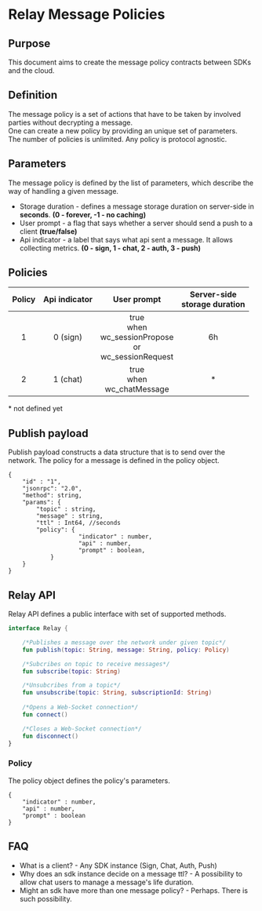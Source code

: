 
# Relay Message Policies

## Purpose

This document aims to create the message policy contracts between SDKs and the cloud. 

## Definition

The message policy is a set of actions that have to be taken by involved parties without decrypting a message.<br>
One can create a new policy by providing an unique set of parameters.<br>
The number of policies is unlimited. Any policy is protocol agnostic.

## Parameters

The message policy is defined by the list of parameters, which describe the way of handling a given message. 

* Storage duration - defines a message storage duration on server-side in **seconds**. **(0 - forever, -1 - no caching)**
* User prompt - a flag that says whether a server should send a push to a client **(true/false)**
* Api indicator - a label that says what api sent a message. It allows collecting metrics. **(0 - sign, 1 - chat, 2 - auth, 3 - push)**

## Policies

| Policy 	| Api indicator<br> 	|                          User prompt                         	| Server-side<br>storage duration 	|
|:------:	|:-------------:	|:------------------------------------------------------------:	|:-------------------------------:	|
|    1   	|      0 (sign)     	| true<br>when<br>wc_sessionPropose<br>or<br>wc_sessionRequest 	|                6h               	|
|    2   	|      1 (chat)     	|                true<br>when<br>wc_chatMessage                	|                *                	|

\* not defined yet

## Publish payload

Publish payload constructs a data structure that is to send over the network. The policy for a message is defined in the policy object.

```jsonc
{
	"id" : "1",
	"jsonrpc": "2.0",
	"method": string,
	"params": {
		"topic" : string,
		"message" : string,  
		"ttl" : Int64, //seconds
		"policy": {
            		"indicator" : number,
            		"api" : number, 
            		"prompt" : boolean,
        	}
    }
}
```

## Relay API

Relay API defines a public interface with set of supported methods.

```kotlin
interface Relay {

    /*Publishes a message over the network under given topic*/
    fun publish(topic: String, message: String, policy: Policy)

    /*Subcribes on topic to receive messages*/
    fun subscribe(topic: String)

    /*Unsubcribes from a topic*/
    fun unsubscribe(topic: String, subscriptionId: String)
	
    /*Opens a Web-Socket connection*/
    fun connect()

    /*Closes a Web-Socket connection*/
    fun disconnect()
}
```

### Policy

The policy object defines the policy's parameters.

```jsonc
{
    "indicator" : number,
    "api" : number,
    "prompt" : boolean
}
```

## FAQ

* What is a client? - Any SDK instance (Sign, Chat, Auth, Push)
* Why does an sdk instance decide on a message ttl? - A possibility to allow chat users to manage a message's life duration.
* Might an sdk have more than one message policy? - Perhaps. There is such possibility.
